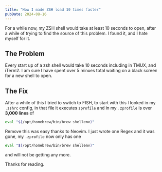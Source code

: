 ```yaml
---
title: "How I made ZSH load 10 times faster"
pubDate: 2024-08-16
---
```


For a while now, my ZSH shell would take at least 10 seconds to open,
after a while of trying to find the source of this problem. I found it,
and I hate myself for it.

## The Problem

Every start up of a zsh shell would take 10 seconds including in TMUX,
and iTerm2. I am sure I have spent over 5 minues total waiting on a black
screen for a new shell to open.

## The Fix

After a while of this I tried to switch to FISH, to start with this I looked
in my `.zshrc` config, in that file it executes `zprofile` and in my `.zprofile`
is over **3,000 lines** of

```sh
eval "$(/opt/homebrew/bin/brew shellenv)"
```

Remove this was easy thanks to Neovim. I just wrote one Regex and it was gone,
my `.zprofile` now only has one 


```sh
eval "$(/opt/homebrew/bin/brew shellenv)"
```

and will not be getting any more.

Thanks for reading.
